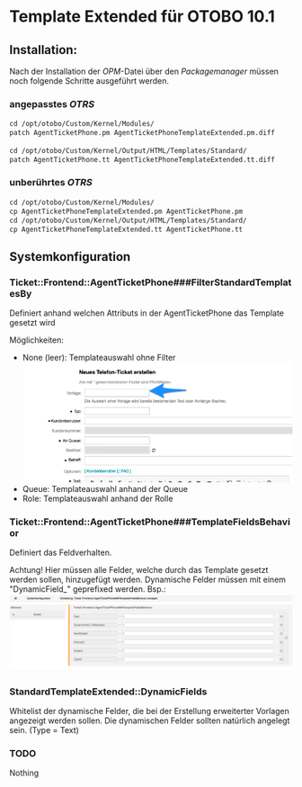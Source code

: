 # Template Extended für OTOBO 10.1

## Installation:

Nach der Installation der _OPM_-Datei über den _Packagemanager_ müssen noch folgende Schritte ausgeführt werden.

### angepasstes _OTRS_
```
cd /opt/otobo/Custom/Kernel/Modules/
patch AgentTicketPhone.pm AgentTicketPhoneTemplateExtended.pm.diff

cd /opt/otobo/Custom/Kernel/Output/HTML/Templates/Standard/
patch AgentTicketPhone.tt AgentTicketPhoneTemplateExtended.tt.diff
```
### unberührtes _OTRS_
```
cd /opt/otobo/Custom/Kernel/Modules/
cp AgentTicketPhoneTemplateExtended.pm AgentTicketPhone.pm
cd /opt/otobo/Custom/Kernel/Output/HTML/Templates/Standard/
cp AgentTicketPhoneTemplateExtended.tt AgentTicketPhone.tt
```
## Systemkonfiguration
### Ticket::Frontend::AgentTicketPhone###FilterStandardTemplatesBy
Definiert anhand welchen Attributs in der AgentTicketPhone das Template gesetzt wird

Möglichkeiten:
- None (leer):  Templateauswahl ohne Filter
![FilterStandardTemplatesByNone](doc/img/FilterStandardTemplatesByNone.png)
- Queue: Templateauswahl anhand der Queue
- Role:  Templateauswahl anhand der Rolle
    
### Ticket::Frontend::AgentTicketPhone###TemplateFieldsBehavior
Definiert das Feldverhalten.

Achtung! 
Hier müssen alle Felder, welche durch das Template gesetzt werden sollen, hinzugefügt werden. 
Dynamische Felder müssen mit einem "DynamicField_" geprefixed werden. Bsp.:
![TemplateFieldsBehavior](doc/img/TemplateFieldsBehavior.png)

### StandardTemplateExtended::DynamicFields
Whitelist der dynamische Felder, die bei der Erstellung erweiterter Vorlagen angezeigt werden sollen. Die dynamischen Felder sollten natürlich angelegt sein. (Type = Text)

### TODO
Nothing